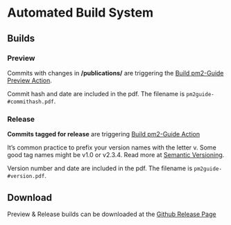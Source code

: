 # Automated Build System

## Builds
### Preview

Commits with changes in **/publications/** are triggering the [Build pm2-Guide Preview Action](./workflows/build_pm2guide_preview.yml).

Commit hash and date are included in the pdf. The filename is `pm2guide-#commithash.pdf`. 

### Release

**Commits tagged for release** are triggering [Build pm2-Guide Action](./workflows/build_pm2guide_release.yml)

It’s common practice to prefix your version names with the letter v. Some good tag names might be v1.0 or v2.3.4.
Read more at [Semantic Versioning](https://semver.org/).

Version number and date are included in the pdf. The filename is `pm2guide-#version.pdf`. 

## Download

Preview & Release builds can be downloaded at the [Github Release Page](/releases)
